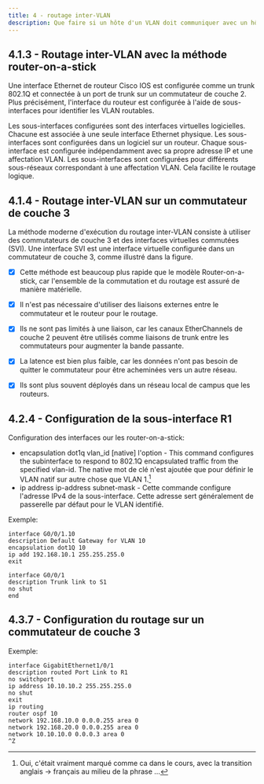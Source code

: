 ```yaml
---
title: 4 - routage inter-VLAN
description: Que faire si un hôte d'un VLAN doit communiquer avec un hôte d'un VLAN différent?
---
```


## 4.1.3 - Routage inter-VLAN avec la méthode router-on-a-stick

Une interface Ethernet de routeur Cisco IOS est configurée comme un trunk 802.1Q et connectée à un port de trunk sur un commutateur de couche 2. Plus précisément, l'interface du routeur est configurée à l'aide de sous-interfaces pour identifier les VLAN routables.

Les sous-interfaces configurées sont des interfaces virtuelles logicielles. Chacune est associée à une seule interface Ethernet physique. Les sous-interfaces sont configurées dans un logiciel sur un routeur. Chaque sous-interface est configurée indépendamment avec sa propre adresse IP et une affectation VLAN. Les sous-interfaces sont configurées pour différents sous-réseaux correspondant à une affectation VLAN. Cela facilite le routage logique.

## 4.1.4 - Routage inter-VLAN sur un commutateur de couche 3

La méthode moderne d'exécution du routage inter-VLAN consiste à utiliser des commutateurs de couche 3 et des interfaces virtuelles commutées (SVI). Une interface SVI est une interface virtuelle configurée dans un commutateur de couche 3, comme illustré dans la figure.

 - [x] Cette méthode est beaucoup plus rapide que le modèle Router-on-a-stick, car l'ensemble de la commutation et du routage est assuré de manière matérielle.
 - [x] Il n'est pas nécessaire d'utiliser des liaisons externes entre le commutateur et le routeur pour le routage.
 - [x] Ils ne sont pas limités à une liaison, car les canaux EtherChannels de couche 2 peuvent être utilisés comme liaisons de trunk entre les commutateurs pour augmenter la bande passante.
 - [x] La latence est bien plus faible, car les données n'ont pas besoin de quitter le commutateur pour être acheminées vers un autre réseau.
 - [x] Ils sont plus souvent déployés dans un réseau local de campus que les routeurs.


## 4.2.4 - Configuration de la sous-interface R1

Configuration des interfaces our les router-on-a-stick:

 - encapsulation dot1q vlan_id [native] l'option - This command configures the subinterface to respond to 802.1Q encapsulated traffic from the specified vlan-id. The native mot de clé n'est ajoutée que pour définir le VLAN natif sur autre chose que VLAN 1.[^1]
 - ip address ip-address subnet-mask - Cette commande configure l'adresse IPv4 de la sous-interface. Cette adresse sert généralement de passerelle par défaut pour le VLAN identifié.

Exemple: 

```
interface G0/0/1.10
description Default Gateway for VLAN 10
encapsulation dot1Q 10
ip add 192.168.10.1 255.255.255.0
exit
```
```
interface G0/0/1
description Trunk link to S1
no shut
end
```

## 4.3.7 - Configuration du routage sur un commutateur de couche 3

Exemple:

```
interface GigabitEthernet1/0/1
description routed Port Link to R1
no switchport
ip address 10.10.10.2 255.255.255.0
no shut
exit
ip routing
router ospf 10
network 192.168.10.0 0.0.0.255 area 0
network 192.168.20.0 0.0.0.255 area 0
network 10.10.10.0 0.0.0.3 area 0
^Z
```



[^1]: Oui, c'était vraiment marqué comme ca dans le cours, avec la transition anglais -> français au milieu de la phrase ...
